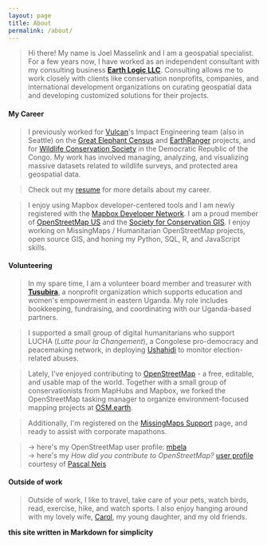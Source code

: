 ```yaml
---
layout: page
title: About
permalink: /about/
---
```


>Hi there! My name is Joel Masselink and I am a geospatial specialist. For a few years now, I have worked as an independent consultant with my consulting business [**Earth Logic LLC**](/earthlogic). Consulting allows me to work closely with clients like conservation nonprofits, companies, and international development organizations on curating geospatial data and developing customized solutions for their projects.

#### My Career
>I previously worked for [Vulcan](http://www.vulcan.com/technology)'s Impact Engineering team (also in Seattle) on the [Great Elephant Census](http://www.greatelephantcensus.com) and [EarthRanger](https://www.earthranger.com) projects, and for [Wildlife Conservation Society](http://www.wcs.org) in the Democratic Republic of the Congo. My work has involved managing, analyzing, and visualizing massive datasets related to wildlife surveys, and protected area geospatial data.

>Check out my [resume](resume.md) for more details about my career.

>I enjoy using Mapbox developer-centered tools and I am newly registered with the [Mapbox Developer Network](https://www.mapbox.com/developer-network/developers/).
>I am a proud member of [OpenStreetMap US](http://openstreetmap.us) and the [Society for Conservation GIS](http://scgis.org).
>I enjoy working on MissingMaps / Humanitarian OpenStreetMap projects, open source GIS, and honing my Python, SQL, R, and JavaScript skills.

#### Volunteering
>In my spare time, I am a volunteer board member and treasurer with [**Tusubira**](http://www.tusubira.org), a nonprofit organization which supports education and women's empowerment in eastern Uganda. My role includes bookkeeping, fundraising, and coordinating with our Uganda-based partners.

>I supported a small group of digital humanitarians who support LUCHA (*Lutte pour la Changement*), a Congolese pro-democracy and peacemaking network, in deploying [Ushahidi](http://www.ushahidi.com) to monitor election-related abuses.

>Lately, I've enjoyed contributing to [OpenStreetMap](http://www.openstreetmap.org) - a free, editable, and usable map of the world. Together with a small group of conservationists from MapHubs and Mapbox, we forked the OpenStreetMap tasking manager to organize  environment-focused mapping projects at [OSM.earth](http://osm.earth).

>Additionally, I'm registered on the [MissingMaps Support](https://www.missingmaps.org/host/) page, and ready to assist with corporate mapathons.

  >->  here's my OpenStreetMap user profile: [mbela](http://www.openstreetmap.org/user/mbela)  
  >->  here's my *How did you contribute to OpenStreetMap?* [user profile](http://hdyc.neis-one.org/?mbela) courtesy of [Pascal Neis](http://neis-one.org)

#### Outside of work
>Outside of work, I like to travel, take care of your pets, watch birds, read, exercise, hike, and watch sports. I also enjoy hanging around with my lovely wife, [Carol](http://www.carolbogezi.com), my young daughter, and my old friends.

**this site written in Markdown for simplicity**

<!-- [html version](html-version.html) -->
